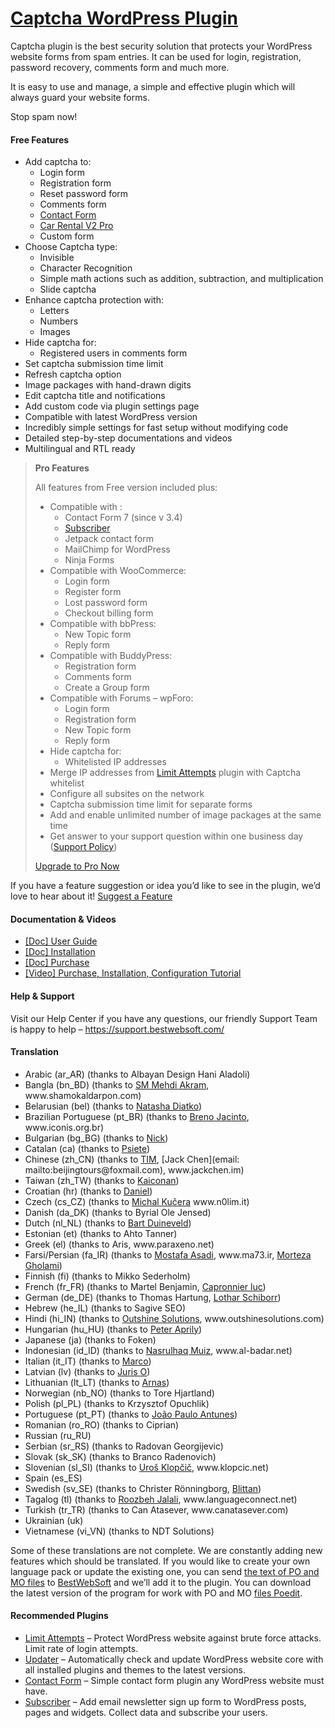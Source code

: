 <a href="https://bestwebsoft.com/products/wordpress/plugins/captcha/" target=_blank>Captcha WordPress Plugin</a>
========================

<p>Captcha plugin is the best security solution that protects your WordPress website forms from spam entries. It can be used for login, registration, password recovery, comments form and much more.</p>
<p>It is easy to use and manage, a simple and effective plugin which will always guard your website forms.</p>
<p>Stop spam now!</p>
<h4>Free Features</h4>
<ul>
<li>Add captcha to:
<ul>
<li>Login form</li>
<li>Registration form</li>
<li>Reset password form</li>
<li>Comments form</li>
<li><a href="https://bestwebsoft.com/products/wordpress/plugins/contact-form/?k=7f973058ee3bd3a18934b5e13b857d6f" rel="nofollow ugc">Contact Form</a></li>
<li><a href="https://bestwebsoft.com/products/wordpress/plugins/car-rental-v2/?k=9feda3ea8564e0b0707c5434786ddf24" rel="nofollow ugc">Car Rental V2 Pro</a></li>
<li>Custom form</li>
</ul>
</li>
<li>Choose Captcha type:
<ul>
<li>Invisible</li>
<li>Character Recognition</li>
<li>Simple math actions such as addition, subtraction, and multiplication</li>
<li>Slide captcha</li>
</ul>
</li>
<li>Enhance captcha protection with:
<ul>
<li>Letters</li>
<li>Numbers</li>
<li>Images</li>
</ul>
</li>
<li>Hide captcha for:
<ul>
<li>Registered users in comments form</li>
</ul>
</li>
<li>Set captcha submission time limit</li>
<li>Refresh captcha option</li>
<li>Image packages with hand-drawn digits</li>
<li>Edit captcha title and notifications</li>
<li>Add custom code via plugin settings page</li>
<li>Compatible with latest WordPress version</li>
<li>Incredibly simple settings for fast setup without modifying code</li>
<li>Detailed step-by-step documentations and videos</li>
<li>Multilingual and RTL ready</li>
</ul>
<blockquote>
<p><strong>Pro Features</strong></p>
<p>All features from Free version included plus:</p>
<ul>
<li>Compatible with :
<ul>
<li>Contact Form 7 (since v 3.4)</li>
<li><a href="https://bestwebsoft.com/products/wordpress/plugins/subscriber/?k=ac02c12d6e17bc91f4cc636eec0a0348" rel="nofollow ugc">Subscriber</a></li>
<li>Jetpack contact form</li>
<li>MailChimp for WordPress</li>
<li>Ninja Forms</li>
</ul>
</li>
<li>Compatible with WooCommerce:
<ul>
<li>Login form</li>
<li>Register form</li>
<li>Lost password form</li>
<li>Checkout billing form</li>
</ul>
</li>
<li>Compatible with bbPress:
<ul>
<li>New Topic form</li>
<li>Reply form</li>
</ul>
</li>
<li>Compatible with BuddyPress:
<ul>
<li>Registration form</li>
<li>Comments form</li>
<li>Create a Group form</li>
</ul>
</li>
<li>Compatible with Forums &#8211; wpForo:
<ul>
<li>Login form</li>
<li>Registration form</li>
<li>New Topic form</li>
<li>Reply form</li>
</ul>
</li>
<li>Hide captcha for:
<ul>
<li>Whitelisted IP addresses</li>
</ul>
</li>
<li>Merge IP addresses from <a href="https://bestwebsoft.com/products/wordpress/plugins/limit-attempts/?k=a9ab60b2d4016ae9c809733d84012988" rel="nofollow ugc">Limit Attempts</a> plugin with Captcha whitelist</li>
<li>Configure all subsites on the network</li>
<li>Captcha submission time limit for separate forms</li>
<li>Add and enable unlimited number of image packages at the same time</li>
<li>Get answer to your support question within one business day (<a href="https://bestwebsoft.com/support-policy/" rel="nofollow ugc">Support Policy</a>)</li>
</ul>
<p><a href="https://bestwebsoft.com/products/wordpress/plugins/captcha/?k=2d2d85a3c277bf3489697c9a9ff2d352" rel="nofollow ugc">Upgrade to Pro Now</a></p>
</blockquote>
<p>If you have a feature suggestion or idea you&#8217;d like to see in the plugin, we&#8217;d love to hear about it! <a href="https://support.bestwebsoft.com/hc/en-us/requests/new" rel="nofollow ugc">Suggest a Feature</a></p>
<h4>Documentation &amp; Videos</h4>
<ul>
<li><a href="https://docs.google.com/document/d/11_TUSAjMjG7hLa53lmyTZ1xox03hNlEA4tRmllFep3I/" rel="nofollow ugc">[Doc] User Guide</a></li>
<li><a href="https://docs.google.com/document/d/1-hvn6WRvWnOqj5v5pLUk7Awyu87lq5B_dO-Tv-MC9JQ/" rel="nofollow ugc">[Doc] Installation</a></li>
<li><a href="https://docs.google.com/document/d/1EUdBVvnm7IHZ6y0DNyldZypUQKpB8UVPToSc_LdOYQI/" rel="nofollow ugc">[Doc] Purchase</a></li>
<li><a href="https://www.youtube.com/watch?v=r0Noz2bYAq8" rel="nofollow ugc">[Video] Purchase, Installation, Configuration Tutorial</a></li>
</ul>
<h4>Help &amp; Support</h4>
<p>Visit our Help Center if you have any questions, our friendly Support Team is happy to help &#8211; <a href="https://support.bestwebsoft.com/" rel="nofollow ugc">https://support.bestwebsoft.com/</a></p>
<h4>Translation</h4>
<ul>
<li>Arabic (ar_AR) (thanks to Albayan Design Hani Aladoli)</li>
<li>Bangla (bn_BD) (thanks to <a href="mailto:&#109;&#x65;&#104;&#x64;i&#046;&#x61;&#107;&#x72;&#097;&#x6d;&#x40;&#103;&#x6d;&#097;&#x69;l&#046;&#x63;&#111;&#x6d;" rel="nofollow ugc">SM Mehdi Akram</a>, www.shamokaldarpon.com)</li>
<li>Belarusian (bel) (thanks to <a href="mailto:&#x6e;a&#116;&#097;&#x73;&#x68;&#097;&#046;&#x64;&#x69;&#097;&#116;&#x6b;&#x6f;&#064;&#103;&#109;&#x61;&#x69;&#108;&#046;&#x63;&#x6f;&#109;" rel="nofollow ugc">Natasha Diatko</a>)</li>
<li>Brazilian Portuguese (pt_BR) (thanks to <a href="mailto:&#098;&#114;&#x65;&#110;&#111;&#x6a;&#097;&#099;&#x40;&#x67;&#109;&#x61;&#x69;&#108;&#x2e;&#x63;&#111;&#x6d;" rel="nofollow ugc">Breno Jacinto</a>, www.iconis.org.br)</li>
<li>Bulgarian (bg_BG) (thanks to <a href="mailto:&#x70;&#x61;&#x68;&#x61;&#x72;&#x61;&#x6d;a&#110;&#064;&#103;&#109;&#097;&#105;&#108;&#x2e;&#x63;&#x6f;&#x6d;" rel="nofollow ugc">Nick</a>)</li>
<li>Catalan (ca) (thanks to <a href="mailto:&#x70;&#x73;&#105;&#101;&#x74;&#x65;&#064;&#103;&#x6d;&#x61;&#105;l&#x2e;&#099;&#111;m" rel="nofollow ugc">Psiete</a>)</li>
<li>Chinese (zh_CN) (thanks to <a href="mailto:&#052;1&#x36;&#052;4&#x31;&#056;7&#x32;&#064;q&#x71;&#046;c&#x6f;&#109;" rel="nofollow ugc">TIM</a>, [Jack Chen](email: mailto:beijingtours@foxmail.com), www.jackchen.im)</li>
<li>Taiwan (zh_TW) (thanks to <a href="mailto:&#x63;&#104;&#x2e;&#x75;&#110;&#x6b;&#046;&#x61;&#x69;&#046;&#x6d;&#097;&#x2e;&#x6f;&#064;&#x67;&#109;&#x61;&#x69;&#108;&#x2e;&#099;&#x6f;&#x6d;" rel="nofollow ugc">Kaiconan</a>)</li>
<li>Croatian (hr) (thanks to <a href="mailto:&#100;&#x61;&#x6e;&#105;&#101;&#x6c;&#064;&#099;&#x72;&#x6f;&#116;&#101;&#x68;.&#099;&#x6f;&#x6d;" rel="nofollow ugc">Daniel</a>)</li>
<li>Czech (cs_CZ) (thanks to <a href="mailto:&#107;&#117;&#x63;&#x65;&#114;&#x61;&#x6d;&#105;&#064;&#x67;&#109;&#097;&#x69;&#108;&#046;&#x63;&#x6f;&#109;" rel="nofollow ugc">Michal Kučera</a> www.n0lim.it)</li>
<li>Danish (da_DK) (thanks to Byrial Ole Jensed)</li>
<li>Dutch (nl_NL) (thanks to <a href="mailto:&#098;&#x79;&#114;&#x69;&#097;&#x6c;&#064;&#x76;i&#112;&#x2e;&#099;&#x79;&#098;&#x65;&#114;&#x63;&#x69;&#116;&#x79;&#046;&#x64;&#107;" rel="nofollow ugc">Bart Duineveld</a>)</li>
<li>Estonian (et) (thanks to Ahto Tanner)</li>
<li>Greek (el) (thanks to Aris, www.paraxeno.net)</li>
<li>Farsi/Persian (fa_IR) (thanks to <a href="mailto:&#109;&#111;&#115;&#116;&#097;&#102;&#097;&#097;s&#x61;&#x64;&#x69;&#x37;&#x33;&#x40;&#x67;&#x6d;&#097;&#105;&#108;&#046;&#099;&#111;&#109;" rel="nofollow ugc">Mostafa Asadi</a>, www.ma73.ir, <a href="mailto:&#077;&#111;&#114;&#x74;&#x65;&#x7a;&#097;&#046;&#071;&#104;&#x6f;&#x6c;&#x61;&#109;&#105;&#064;&#x59;&#x61;&#x68;o&#111;&#046;&#067;&#x6f;&#x6d;" rel="nofollow ugc">Morteza Gholami</a>)</li>
<li>Finnish (fi) (thanks to Mikko Sederholm)</li>
<li>French (fr_FR) (thanks to Martel Benjamin, <a href="mailto:&#x6c;c&#097;&#112;&#x72;&#x6f;&#110;&#110;&#x69;&#x65;&#114;&#064;&#x79;&#x61;h&#111;&#111;&#x2e;&#x63;&#111;&#109;" rel="nofollow ugc">Capronnier luc</a>)</li>
<li>German (de_DE) (thanks to Thomas Hartung, <a href="mailto:&#x6c;&#111;&#x74;&#104;&#x61;&#114;&#x2e;&#115;&#x63;&#104;&#x69;&#098;&#x6f;&#114;&#x72;&#064;&#x77;&#101;&#x62;&#046;&#x64;&#101;" rel="nofollow ugc">Lothar Schiborr</a>)</li>
<li>Hebrew (he_IL) (thanks to Sagive SEO)</li>
<li>Hindi (hi_IN) (thanks to <a href="mailto:&#097;&#115;&#104;&#046;&#x70;&#x72;&#x40;&#x6f;&#x75;&#x74;&#x73;&#x68;&#x69;n&#101;&#115;&#111;&#108;&#117;&#116;&#105;&#111;&#110;&#115;&#x2e;&#x63;&#x6f;&#x6d;" rel="nofollow ugc">Outshine Solutions</a>, www.outshinesolutions.com)</li>
<li>Hungarian (hu_HU) (thanks to <a href="mailto:&#x73;&#x6f;&#x6c;&#x61;&#x72;s&#105;&#100;&#101;&#048;&#057;&#064;&#x67;&#x6d;&#x61;&#x69;&#x6c;&#x2e;c&#111;&#109;" rel="nofollow ugc">Peter Aprily</a>)</li>
<li>Japanese (ja) (thanks to Foken)</li>
<li>Indonesian (id_ID) (thanks to <a href="mailto:&#110;&#x61;&#x73;&#x72;&#111;&#101;&#108;&#x40;&#x61;l&#045;&#098;&#x61;&#x64;&#x61;&#114;&#046;&#110;&#x65;&#x74;" rel="nofollow ugc">Nasrulhaq Muiz</a>, www.al-badar.net)</li>
<li>Italian (it_IT) (thanks to <a href="mailto:m&#097;&#114;&#099;&#x6f;&#x40;&#x62;&#x6c;a&#099;&#107;&#115;&#x74;&#x75;&#x64;&#x69;&#111;&#046;&#105;&#116;" rel="nofollow ugc">Marco</a>)</li>
<li>Latvian (lv) (thanks to <a href="mailto:&#106;&#x75;&#114;i&#x73;&#046;&#x6f;&#x40;&#103;&#x6d;&#097;&#105;&#x6c;&#046;c&#x6f;&#109;" rel="nofollow ugc">Juris O</a>)</li>
<li>Lithuanian (lt_LT) (thanks to <a href="mailto:&#x61;&#114;&#x6e;a&#115;&#x2e;&#109;&#x65;&#116;&#x61;&#108;&#x40;&#103;&#x6d;&#097;&#x69;l&#046;&#x63;&#111;&#x6d;" rel="nofollow ugc">Arnas</a>)</li>
<li>Norwegian (nb_NO) (thanks to Tore Hjartland)</li>
<li>Polish (pl_PL) (thanks to Krzysztof Opuchlik)</li>
<li>Portuguese (pt_PT) (thanks to <a href="mailto:&#x6a;&#112;&#x2e;&#x6a;&#112;&#x40;&#115;&#x61;&#x70;&#111;&#x2e;&#112;&#x74;" rel="nofollow ugc">João Paulo Antunes</a>)</li>
<li>Romanian (ro_RO) (thanks to Ciprian)</li>
<li>Russian (ru_RU)</li>
<li>Serbian (sr_RS) (thanks to Radovan Georgijevic)</li>
<li>Slovak (sk_SK) (thanks to Branco Radenovich)</li>
<li>Slovenian (sl_SI) (thanks to <a href="mailto:&#117;&#114;&#x6f;&#115;&#046;&#x6b;&#108;&#111;&#x70;&#x63;&#105;&#x63;&#x40;&#103;&#x6d;&#x61;&#105;&#x6c;&#x2e;&#099;o&#x6d;" rel="nofollow ugc">Uroš Klopčič</a>, www.klopcic.net)</li>
<li>Spain (es_ES)</li>
<li>Swedish (sv_SE) (thanks to Christer Rönningborg, <a href="mailto:&#x62;&#108;&#105;&#116;&#x74;&#x61;&#x6e;&#064;&#120;&#098;&#x6d;&#x63;&#x2e;&#111;&#114;g" rel="nofollow ugc">Blittan</a>)</li>
<li>Tagalog (tl) (thanks to <a href="mailto:&#x72;&#106;&#x61;&#108;&#x61;&#108;&#x69;&#064;&#x6c;&#097;&#x6e;&#103;&#x75;a&#x67;e&#099;&#x6f;&#110;&#x6e;&#101;&#x63;&#116;&#x2e;&#110;&#x65;&#116;" rel="nofollow ugc">Roozbeh Jalali</a>, www.languageconnect.net)</li>
<li>Turkish (tr_TR) (thanks to Can Atasever, www.canatasever.com)</li>
<li>Ukrainian (uk)</li>
<li>Vietnamese (vi_VN) (thanks to NDT Solutions)</li>
</ul>
<p>Some of these translations are not complete. We are constantly adding new features which should be translated. If you would like to create your own language pack or update the existing one, you can send <a href="https://codex.wordpress.org/Translating_WordPress" rel="nofollow ugc">the text of PO and MO files</a> to <a href="https://support.bestwebsoft.com/hc/en-us/requests/new" rel="nofollow ugc">BestWebSoft</a> and we&#8217;ll add it to the plugin. You can download the latest version of the program for work with PO and MO <a href="https://www.poedit.net/download.php" rel="nofollow ugc">files Poedit</a>.</p>
<h4>Recommended Plugins</h4>
<ul>
<li><a href="https://bestwebsoft.com/products/wordpress/plugins/limit-attempts/?k=c6b924d096b75a288daf0e49a58f93c2" rel="nofollow ugc">Limit Attempts</a> &#8211; Protect WordPress website against brute force attacks. Limit rate of login attempts.</li>
<li><a href="https://bestwebsoft.com/products/wordpress/plugins/updater/?k=0864088de1701a5e104ffb77c6d7011c" rel="nofollow ugc">Updater</a> &#8211; Automatically check and update WordPress website core with all installed plugins and themes to the latest versions.</li>
<li><a href="https://bestwebsoft.com/products/wordpress/plugins/contact-form/?k=7f973058ee3bd3a18934b5e13b857d6f" rel="nofollow ugc">Contact Form</a> &#8211; Simple contact form plugin any WordPress website must have.</li>
<li><a href="https://bestwebsoft.com/products/wordpress/plugins/subscriber/?k=2ce0827916414c9c8576110f13560030" rel="nofollow ugc">Subscriber</a> &#8211; Add email newsletter sign up form to WordPress posts, pages and widgets. Collect data and subscribe your users.</li>
</ul>
